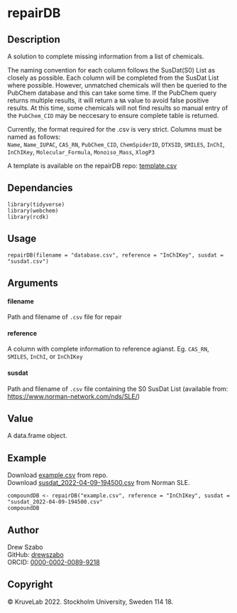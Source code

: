 # repairDB

## Description
A solution to complete missing information from a list of chemicals.<p>
The naming convention for each column follows the SusDat(S0) List as closely as possible. Each column will be completed from the SusDat List where possible. However, unmatched chemicals will then be queried to the PubChem database and this can take some time. If the PubChem query returns multiple results, it will return a `NA` value to avoid false positive results. At this time, some chemicals will not find results so manual entry of the `PubChem_CID` may be neccesary to ensure complete table is returned. <p> 
Currently, the format required for the .csv is very strict. Columns must be named as follows:<br>
`Name`, `Name_IUPAC`, `CAS_RN`, `PubChem_CID`, `ChemSpiderID`, `DTXSID`, `SMILES`, `InChI`, `InChIKey`, `Molecular_Formula`, `Monoiso_Mass`, `XlogP3`<p>
A template is available on the repairDB repo: [template.csv](https://github.com/drewszabo/repairDB/blob/main/template.csv)

## Dependancies
```
library(tidyverse)
library(webchem)
library(rcdk)
```

## Usage
```
repairDB(filename = "database.csv", reference = "InChIKey", susdat = "susdat.csv")
```

## Arguments
#### filename
Path and filename of `.csv` file for repair
#### reference
A column with complete information to reference agianst. Eg. `CAS_RN`, `SMILES`, `InChI`, or `InChIKey`
#### susdat
Path and filename of `.csv` file containing the S0 SusDat List (available from: https://www.norman-network.com/nds/SLE/)

## Value
A data.frame object.

## Example
Download [example.csv](https://github.com/drewszabo/repairDB/blob/main/template.csv) from repo. <br>
Download [susdat_2022-04-09-194500.csv](https://www.norman-network.com/sites/default/files/files/suspectListExchange/010322Update/susdat_2022-01-18-104316.csv) from Norman SLE.

```
compoundDB <- repairDB("example.csv", reference = "InChIKey", susdat = "susdat_2022-04-09-194500.csv"
compoundDB
```

## Author
Drew Szabo <br>
GitHub: [drewszabo](https://github.com/drewszabo) <br>
ORCID: [0000-0002-0089-9218](https://orcid.org/0000-0002-0089-9218)

## Copyright
©️ KruveLab 2022. Stockholm University, Sweden 114 18.
